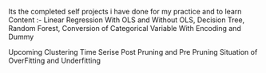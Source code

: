 Its the completed self projects i have done for my practice and to learn
Content :-
Linear Regression With OLS and Without OLS,
Decision Tree,
Random Forest,
Conversion of Categorical Variable With Encoding and Dummy

Upcoming
Clustering
Time Serise
Post Pruning and Pre Pruning
Situation of OverFitting and Underfitting
